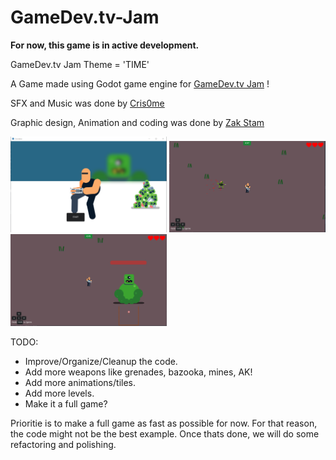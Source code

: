 # GameDev.tv-Jam
<b>For now, this game is in active development.</b>

GameDev.tv Jam Theme = 'TIME'

A Game made using Godot game engine for [GameDev.tv Jam](https://itch.io/jam/gamedevtv-community-jam) !

SFX and Music was done by [Cris0me](https://github.com/Cris0me)

Graphic design, Animation and coding was done by [Zak Stam](https://github.com/zaksnet)


<img src="https://github.com/zaksnet/GameDev.tv-Jam/blob/master/Assets/Screenshots/Zombies-intro.png" width="250"> <img src="https://github.com/zaksnet/GameDev.tv-Jam/blob/master/Assets/Screenshots/gameplay-1.png" width="250"> <img src="https://github.com/zaksnet/GameDev.tv-Jam/blob/master/Assets/Screenshots/Boss.png" width="250">

TODO:
- Improve/Organize/Cleanup the code.
- Add more weapons like grenades, bazooka, mines, AK!
- Add more animations/tiles.
- Add more levels.
- Make it a full game?

Prioritie is to make a full game as fast as possible for now. For that reason, the code might not be the best example. Once thats done, we will do some refactoring and polishing.
